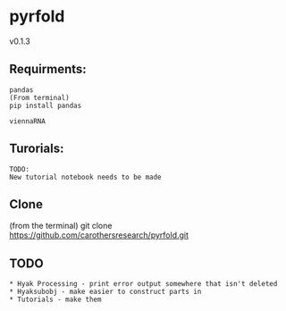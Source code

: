 pyrfold
=======
v0.1.3

## Requirments:
```
pandas
(From terminal)
pip install pandas

viennaRNA
```

## Turorials:
```
TODO:
New tutorial notebook needs to be made
```

## Clone
(from the terminal)
git clone https://github.com/carothersresearch/pyrfold.git

## TODO
```
* Hyak Processing - print error output somewhere that isn't deleted
* Hyaksubobj - make easier to construct parts in
* Tutorials - make them
```
